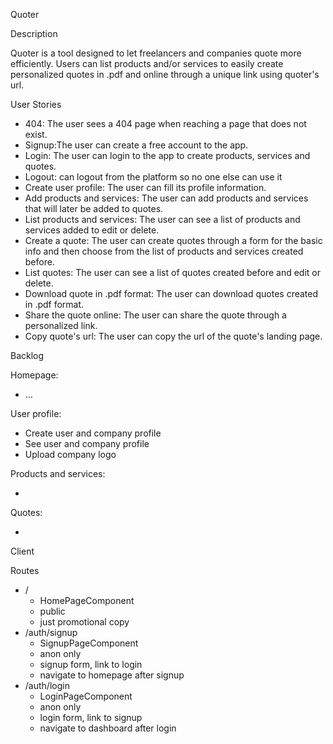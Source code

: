 Quoter

Description

Quoter is a tool designed to let freelancers and companies quote more efficiently. Users can list products and/or services to easily create personalized quotes in .pdf and online through a unique link using quoter's url.

User Stories

- 404: The user sees a 404 page when reaching a page that does not exist.
- Signup:The user can create a free account to the app.
- Login: The user can login to the app to create products, services and quotes.
- Logout:  can logout from the platform so no one else can use it
- Create user profile:  The user can fill its profile information.
- Add products and services: The user can add products and services that will later be added to quotes.
- List products and services: The user can see a list of products and services added to edit or delete.
- Create a quote: The user can create quotes through a form for the basic info and then choose from the list of products and services created before.
- List quotes: The user can see a list of quotes created before and edit or delete.
- Download quote in .pdf format: The user can download quotes created in .pdf format.
- Share the quote online: The user can share the quote through a personalized link.
- Copy quote's url: The user can copy the url of the quote's landing page.

Backlog

Homepage:

- ...

User profile:

- Create user and company profile
- See user and company profile
- Upload company logo

Products and services:

- 

Quotes:

- 

Client

Routes

- /
  - HomePageComponent
  - public
  - just promotional copy
- /auth/signup
  - SignupPageComponent
  - anon only
  - signup form, link to login
  - navigate to homepage after signup
- /auth/login
  - LoginPageComponent
  - anon only
  - login form, link to signup
  - navigate to dashboard after login
